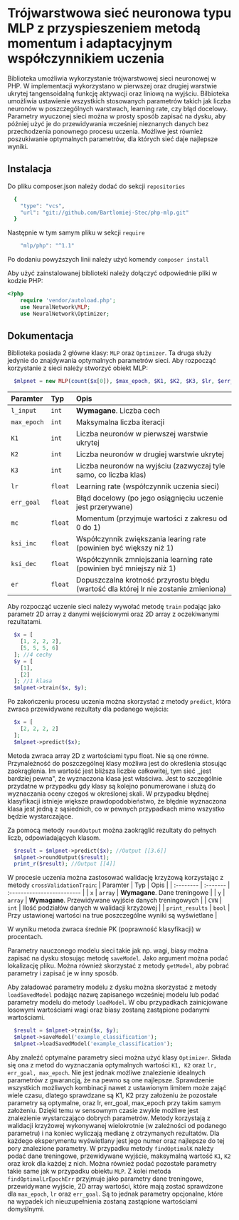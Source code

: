 # Trójwarstwowa sieć neuronowa typu MLP z przyspieszeniem metodą momentum i adaptacyjnym współczynnikiem uczenia

Biblioteka umożliwia wykorzystanie trójwarstwowej sieci neuronowej w PHP. W implementacji wykorzystano w pierwszej oraz drugiej warstwie ukrytej tangensoidalną funkcję aktywacji oraz liniową na wyjściu. Bilbioteka umożliwia ustawienie wszystkich stosowanych parametrów takich jak liczba neuronów w poszczególnych warstwach, learning rate, czy błąd docelowy. Parametry wyuczonej sieci można w prosty sposób zapisać na dysku, aby później użyć je do przewidywania wcześniej nieznanych danych bez przechodzenia ponownego procesu uczenia. Możliwe jest również poszukiwanie optymalnych parametrów, dla których sieć daje najlepsze wyniki.
## Instalacja

Do pliku composer.json należy dodać do sekcji `repositories`

```bash
  {
    "type": "vcs",
    "url": "git://github.com/Bartlomiej-Stec/php-mlp.git"
  }
```
Następnie w tym samym pliku w sekcji `require`

```bash
    "mlp/php": "^1.1"
```
Po dodaniu powyższych linii należy użyć komendy `composer install`

Aby użyć zainstalowanej biblioteki należy dołączyć odpowiednie pliki w kodzie PHP:
```php
<?php
    require 'vendor/autoload.php';
    use NeuralNetwork\MLP;
    use NeuralNetwork\Optimizer;
```

## Dokumentacja

Biblioteka posiada 2 główne klasy: `MLP` oraz `Optimizer`. Ta druga służy jedynie do znajdywania optymalnych parametrów sieci. Aby rozpocząć korzystanie z sieci należy stworzyć obiekt MLP:
```php
  $mlpnet = new MLP(count($x[0]), $max_epoch, $K1, $K2, $K3, $lr, $err_goal, $mc, $ksi_inc, $ksi_dec, $er);
```
| Paramter | Typ     | Opis                |
| :-------- | :------- | :------------------------- |
| `l_input` | `int` | **Wymagane**. Liczba cech  |
| `max_epoch` | `int` | Maksymalna liczba iteracji  |
| `K1` | `int` | Liczba neuronów w pierwszej warstwie ukrytej  |
| `K2` | `int` | Liczba neuronów w drugiej warstwie ukrytej  |
| `K3` | `int` | Liczba neuronów na wyjściu (zazwyczaj tyle samo, co liczba klas)  |
| `lr` | `float` | Learning rate (współczynnik uczenia sieci) |
| `err_goal` | `float` | Błąd docelowy (po jego osiągnięciu uczenie jest przerywane) |
| `mc` | `float` | Momentum (przyjmuje wartości z zakresu od 0 do 1) |
| `ksi_inc` | `float` | Współczynnik zwiększania learing rate (powinien być większy niż 1) |
| `ksi_dec` | `float` | Współczynnik zmniejszania learning rate (powinien być mniejszy niż 1) |
| `er` | `float` | Dopuszczalna krotność przyrostu błędu (wartość dla której lr nie zostanie zmieniona) |

Aby rozpocząć uczenie sieci należy wywołać metodę `train` podając jako parametr 2D array z danymi wejściowymi oraz 2D array z oczekiwanymi rezultatami.

```php
  $x = [
    [1, 2, 2, 2],
    [5, 5, 5, 6]
  ]; //4 cechy
  $y = [
    [1],
    [2]
  ]; //1 klasa
  $mlpnet->train($x, $y);
```
Po zakończeniu procesu uczenia można skorzystać z metody `predict`, która zwraca przewidywane rezultaty dla podanego wejścia:

```php
  $x = [
    [2, 2, 2, 2]
  ];
  $mlpnet->predict($x);
```
Metoda zwraca array 2D z wartościami typu float. Nie są one równe. Przynależność do poszczególnej klasy możliwa jest do określenia stosując zaokrąglenia. Im wartość jest bliższa liczbie całkowitej, tym sieć ,,jest bardziej pewna", że wyznaczona klasa jest właściwa. Jest to szczególnie przydatne w przypadku gdy klasy są kolejno ponumerowane i służą do wyznaczania oceny czegoś w określonej skali. W przypadku błędnej klasyfikacji istnieje większe prawdopodobieństwo, że błędnie wyznaczona klasa jest jedną z sąsiednich, co w pewnych przypadkach mimo wszystko będzie wystarczające.

Za pomocą metody `roundOutput` można zaokrąglić rezultaty do pełnych liczb, odpowiadających klasom.
```php
  $result = $mlpnet->predict($x); //Output [[3.6]]
  $mlpnet->roundOutput($result);
  print_r($result); //Output [[4]]
```

W procesie uczenia można zastosować walidację krzyżową korzystając z metody `crossValidationTrain`:
| Paramter | Typ     | Opis                |
| :-------- | :------- | :------------------------- |
| `x` | `array` | **Wymagane**. Dane treningowe  |
| `y` | `array` | **Wymagane**. Przewidywane wyjście danych treningowych  |
| `CVN` | `int` | Ilość podziałów danych w walidacji krzyżowej  |
| `print_results` | `bool` | Przy ustawionej wartości na true poszczególne wyniki są wyświetlane  |

W wyniku metoda zwraca średnie PK (poprawność klasyfikacji) w procentach.

Parametry nauczonego modelu sieci takie jak np. wagi, biasy można zapisać na dysku stosując metodę `saveModel`. Jako argument można podać lokalizację pliku. Można również skorzystać z metody `getModel`, aby pobrać parametry i zapisać je w inny sposób.

Aby załadować parametry modelu z dysku można skorzystać z metody `loadSavedModel` podając nazwę zapisanego wcześniej modelu lub podać parametry modelu do metody `loadModel`. W obu przypadkach zainicjowane losowymi wartościami wagi oraz biasy zostaną zastąpione podanymi wartościami.

```php
  $result = $mlpnet->train($x, $y);
  $mlpnet->saveModel('example_classification');
  $mlpnet->loadSavedModel('example_classification');
```

Aby znaleźć optymalne parametry sieci można użyć klasy `Optimizer`. Składa się ona z metod do wyznaczania optymalnych wartości `K1, K2` oraz `lr, err_goal, max_epoch`. Nie jest jednak możliwe znalezienie idealnych parametrów z gwarancją, że na pewno są one najlepsze. Sprawdzenie wszystkich możliwych kombinacji nawet z ustawionym limitem może zająć wiele czasu, dlatego sprawdzane są K1, K2 przy założeniu że pozostałe parametry są optymalne, oraz lr, err_goal, max_epoch przy takim samym założeniu. Dzięki temu w sensownym czasie zwykle możliwe jest znalezienie wystarczająco dobrych parametrów. Metody korzystają z walidacji krzyżowej wykonywanej wielokrotnie (w zależności od podanego parametru) i na koniec wyliczają medianę z otrzymanych rezultatów. Dla każdego eksperymentu wyświetlany jest jego numer oraz najlepsze do tej pory znalezione parametry. W przypadku metody `findOptimalK` należy podać dane treningowe, przewidywane wyjście, maksymalną wartość `K1`, `K2` oraz krok dla każdej z nich. Można również podać pozostałe parametry takie same jak w przypadku obiektu `MLP`. Z kolei metoda `findOptimalLrEpochErr` przyjmuje jako parametry dane treningowe, przewidywane wyjście, 2D array wartości, które mają zostać sprawdzone dla `max_epoch`, `lr` oraz `err_goal`. Są to jednak parametry opcjonalne, które na wypadek ich nieuzupełnienia zostaną zastąpione wartościami domyślnymi. 


